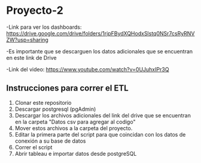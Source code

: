 # Proyecto-2

-Link para ver los dashboards: https://drive.google.com/drive/folders/1rjpFBydXQHodxSlstq0NSr7csRyRNVZW?usp=sharing

-Es importante que se descarguen los datos adicionales que se encuentran en este link de Drive

-Link del video: https://www.youtube.com/watch?v=0UJuhxIPr3Q

## Instrucciones para correr el ETL

1. Clonar este repositorio
2. Descargar postgresql (pgAdmin)
3. Descargar los archivos adicionales del link del drive que se encuentran en la carpeta "Datos csv para agregar al codigo"
4. Mover estos archivos a la carpeta del proyecto.
5. Editar la primera parte del script para que coincidan con los datos de conexión a su base de datos
6. Correr el script 
7. Abrir tableau e importar datos desde postgreSQL
